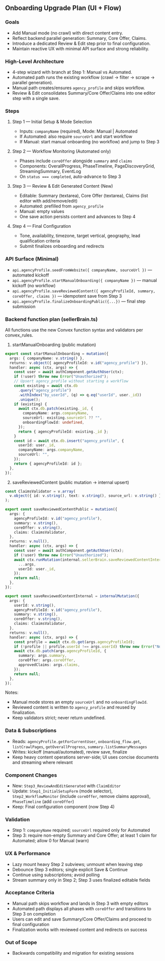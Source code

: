 ## Onboarding Upgrade Plan (UI + Flow)

### Goals
- Add Manual mode (no crawl) with direct content entry.
- Reflect backend parallel generation: Summary, Core Offer, Claims.
- Introduce a dedicated Review & Edit step prior to final configuration.
- Maintain reactive UX with minimal API surface and strong reliability.

### High-Level Architecture
- 4-step wizard with branch at Step 1: Manual vs Automated.
- Automated path runs the existing workflow (crawl → filter → scrape → parallel generation).
- Manual path creates/ensures `agency_profile` and skips workflow.
- Review & Edit consolidates Summary/Core Offer/Claims into one editor step with a single save.

### Steps
1) Step 1 — Initial Setup & Mode Selection
   - Inputs: `companyName` (required), Mode: Manual | Automated
   - If Automated: also require `sourceUrl` and start workflow
   - If Manual: start manual onboarding (no workflow) and jump to Step 3

2) Step 2 — Workflow Monitoring (Automated only)
   - Phases include `coreOffer` alongside `summary` and `claims`
   - Components: OverallProgress, PhaseTimeline, PageDiscoveryGrid, StreamingSummary, EventLog
   - On `status === completed`, auto-advance to Step 3

3) Step 3 — Review & Edit Generated Content (New)
   - Editable: Summary (textarea), Core Offer (textarea), Claims (list editor with add/remove/edit)
   - Automated: prefilled from `agency_profile`
   - Manual: empty values
   - One save action persists content and advances to Step 4

4) Step 4 — Final Configuration
   - Tone, availability, timezone, target vertical, geography, lead qualification criteria
   - Submit finalizes onboarding and redirects

### API Surface (Minimal)
- `api.agencyProfile.seedFromWebsite({ companyName, sourceUrl })` — automated kickoff
- `api.agencyProfile.startManualOnboarding({ companyName })` — manual kickoff (no workflow)
- `api.agencyProfile.saveReviewedContent({ agencyProfileId, summary, coreOffer, claims })` — idempotent save from Step 3
- `api.agencyProfile.finalizeOnboardingPublic({...})` — final step submission

### Backend function plan (sellerBrain.ts)
All functions use the new Convex function syntax and validators per convex_rules.

1) startManualOnboarding (public mutation)
```ts
export const startManualOnboarding = mutation({
  args: { companyName: v.string() },
  returns: v.object({ agencyProfileId: v.id("agency_profile") }),
  handler: async (ctx, args) => {
    const user = await authComponent.getAuthUser(ctx);
    if (!user) throw new Error("Unauthorized");
    // Upsert agency_profile without starting a workflow
    const existing = await ctx.db
      .query("agency_profile")
      .withIndex("by_userId", (q) => q.eq("userId", user._id))
      .unique();
    if (existing) {
      await ctx.db.patch(existing._id, {
        companyName: args.companyName,
        sourceUrl: existing.sourceUrl ?? "",
        onboardingFlowId: undefined,
      });
      return { agencyProfileId: existing._id };
    }
    const id = await ctx.db.insert("agency_profile", {
      userId: user._id,
      companyName: args.companyName,
      sourceUrl: "",
    });
    return { agencyProfileId: id };
  },
});
```

2) saveReviewedContent (public mutation → internal upsert)
```ts
const ClaimsValidator = v.array(
  v.object({ id: v.string(), text: v.string(), source_url: v.string() })
);

export const saveReviewedContentPublic = mutation({
  args: {
    agencyProfileId: v.id("agency_profile"),
    summary: v.string(),
    coreOffer: v.string(),
    claims: ClaimsValidator,
  },
  returns: v.null(),
  handler: async (ctx, args) => {
    const user = await authComponent.getAuthUser(ctx);
    if (!user) throw new Error("Unauthorized");
    await ctx.runMutation(internal.sellerBrain.saveReviewedContentInternal, {
      ...args,
      userId: user._id,
    });
    return null;
  },
});

export const saveReviewedContentInternal = internalMutation({
  args: {
    userId: v.string(),
    agencyProfileId: v.id("agency_profile"),
    summary: v.string(),
    coreOffer: v.string(),
    claims: ClaimsValidator,
  },
  returns: v.null(),
  handler: async (ctx, args) => {
    const profile = await ctx.db.get(args.agencyProfileId);
    if (!profile || profile.userId !== args.userId) throw new Error("Not found");
    await ctx.db.patch(args.agencyProfileId, {
      summary: args.summary,
      coreOffer: args.coreOffer,
      approvedClaims: args.claims,
    });
    return null;
  },
});
```

Notes:
- Manual mode stores an empty `sourceUrl` and no `onboardingFlowId`.
- Reviewed content is written to `agency_profile` and reused by finalization.
- Keep validators strict; never return undefined.

### Data & Subscriptions
- Reads: `agencyProfile.getForCurrentUser`, `onboarding_flow.get`, `listCrawlPages`, `getOverallProgress`, `summary.listSummaryMessages`
- Writes: kickoff (manual/automated), review save, finalize
- Keep heavy content operations server-side; UI uses concise documents and streaming where relevant

### Component Changes
- New: `Step3_ReviewAndEditGenerated` with `ClaimEditor`
- Update: `Step1_InitialSetupForm` (mode selector), `Step2_WorkflowMonitor` (include `coreOffer`, remove claims approval), `PhaseTimeline` (add `coreOffer`)
- Keep: Final configuration component (now Step 4)

### Validation
- Step 1: `companyName` required; `sourceUrl` required only for Automated
- Step 3: require non-empty Summary and Core Offer; at least 1 claim for Automated; allow 0 for Manual (warn)

### UX & Performance
- Lazy mount heavy Step 2 subviews; unmount when leaving step
- Debounce Step 3 editors; single explicit Save & Continue
- Continue using subscriptions; avoid polling
- Stream summary only in Step 2; Step 3 uses finalized editable fields

### Acceptance Criteria
- Manual path skips workflow and lands in Step 3 with empty editors
- Automated path displays all phases with `coreOffer` and transitions to Step 3 on completion
- Users can edit and save Summary/Core Offer/Claims and proceed to final configuration
- Finalization works with reviewed content and redirects on success

### Out of Scope
- Backwards compatibility and migration for existing sessions


